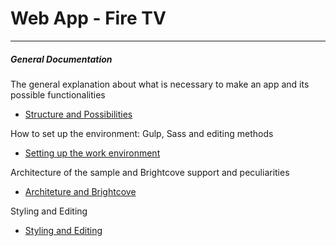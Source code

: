 # Web App - Fire TV
-------------------

##### General Documentation

The general explanation about what is necessary to make an app and its possible functionalities

* [Structure and Possibilities](https://github.com/BrightcoveConsultingReusableComponents/web-app-starter-kit-for-fire-tv/docs/structure.md)

How to set up the environment: Gulp, Sass and editing methods

* [Setting up the work environment](https://github.com/BrightcoveConsultingReusableComponents/web-app-starter-kit-for-fire-tv/docs/setting.md)

Architecture of the sample and Brightcove support and peculiarities

* [Architeture and Brightcove](https://github.com/BrightcoveConsultingReusableComponents/web-app-starter-kit-for-fire-tv/docs/arch-bc.md)	

Styling and Editing

* [Styling and Editing](https://github.com/BrightcoveConsultingReusableComponents/web-app-starter-kit-for-fire-tv/docs/style-edit.md)


	
